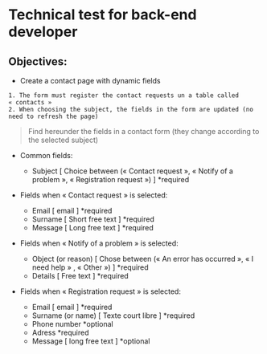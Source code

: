 # Technical test for back-end developer

## Objectives: 
- Create a contact page with dynamic fields 
```
1. The form must register the contact requests un a table called « contacts » 
2. When choosing the subject, the fields in the form are updated (no need to refresh the page) 
```
> Find hereunder the fields in a contact form (they change according to the selected subject) 

- Common fields: 
    - Subject [ Choice between (« Contact request », « Notify of a problem », « Registration request ») ] *required

- Fields when « Contact request » is selected: 
    - Email [ email ] *required
    - Surname [ Short free text ] *required
    - Message [ Long free text ] *required
- Fields when « Notify of a problem » is selected: 
    - Object (or reason) [ Chose between (« An error has occurred », « I need help » , « Other ») ] *required
    - Details [ Free text ] *required
- Fields when « Registration request » is selected: 
    - Email [ email ] *required
    - Surname (or name) [ Texte court libre ] *required
    - Phone number *optional
    - Adress *required
    - Message [ long free text ] *optional
